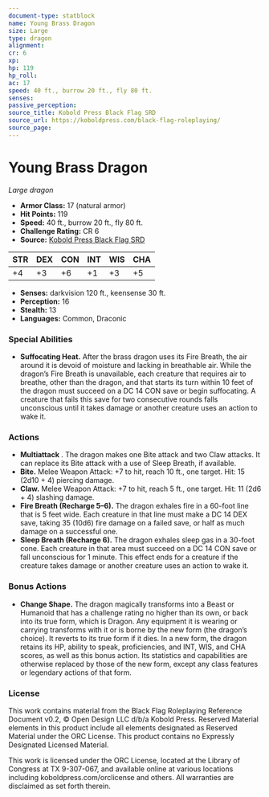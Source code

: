 ```yaml
---
document-type: statblock
name: Young Brass Dragon
size: Large
type: dragon
alignment: 
cr: 6
xp: 
hp: 119
hp_roll: 
ac: 17
speed: 40 ft., burrow 20 ft., fly 80 ft.
senses: 
passive_perception: 
source_title: Kobold Press Black Flag SRD
source_url: https://koboldpress.com/black-flag-roleplaying/
source_page: 
---
```


# Young Brass Dragon

*Large dragon*

- **Armor Class:** 17 (natural armor)
- **Hit Points:** 119
- **Speed:** 40 ft., burrow 20 ft., fly 80 ft.
- **Challenge Rating:** CR 6
- **Source:** [Kobold Press Black Flag SRD](https://koboldpress.com/black-flag-roleplaying/)

| STR | DEX | CON | INT | WIS | CHA |
| --- | --- | --- | --- | --- | --- |
| +4 | +3 | +6 | +1 | +3 | +5 |

- **Senses:** darkvision 120 ft., keensense 30 ft.
- **Perception:** 16
- **Stealth:** 13
- **Languages:** Common, Draconic

### Special Abilities

- **Suffocating Heat.** After the brass dragon uses its Fire Breath, the air around it is devoid of moisture and lacking in breathable air. While the dragon’s Fire Breath is unavailable, each creature that requires air to breathe, other than the dragon, and that starts its turn within 10 feet of the dragon must succeed on a DC 14 CON save or begin suffocating. A creature that fails this save for two consecutive rounds falls unconscious until it takes damage or another creature uses an action to wake it.

### Actions

- **Multiattack** . The dragon makes one Bite attack and two Claw attacks. It can replace its Bite attack with a use of Sleep Breath, if available.
- **Bite.** Melee Weapon Attack: +7 to hit, reach 10 ft., one target. Hit: 15 (2d10 + 4) piercing damage.
- **Claw.** Melee Weapon Attack: +7 to hit, reach 5 ft., one target. Hit: 11 (2d6 + 4) slashing damage.
- **Fire Breath (Recharge 5–6).** The dragon exhales fire in a 60-foot line that is 5 feet wide. Each creature in that line must make a DC 14 DEX save, taking 35 (10d6) fire damage on a failed save, or half as much damage on a successful one.
- **Sleep Breath (Recharge 6).** The dragon exhales sleep gas in a 30-foot cone. Each creature in that area must succeed on a DC 14 CON save or fall unconscious for 1 minute. This effect ends for a creature if the creature takes damage or another creature uses an action to wake it.

### Bonus Actions

- **Change Shape.** The dragon magically transforms into a Beast or Humanoid that has a challenge rating no higher than its own, or back into its true form, which is Dragon. Any equipment it is wearing or carrying transforms with it or is borne by the new form (the dragon’s choice). It reverts to its true form if it dies. In a new form, the dragon retains its HP, ability to speak, proficiencies, and INT, WIS, and CHA scores, as well as this bonus action. Its statistics and capabilities are otherwise replaced by those of the new form, except any class features or legendary actions of that form.

### License

This work contains material from the Black Flag Roleplaying Reference Document v0.2, © Open Design LLC d/b/a Kobold Press. Reserved Material elements in this product include all elements designated as Reserved Material under the ORC License. This product contains no Expressly Designated Licensed Material.

This work is licensed under the ORC License, located at the Library of Congress at TX 9-307-067, and available online at various locations including koboldpress.com/orclicense and others. All warranties are disclaimed as set forth therein.
